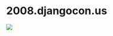 # 2008.djangocon.us

[![](https://travis-ci.org/djangocon/2008.djangocon.us.svg?branch=master)](https://travis-ci.org/djangocon/2008.djangocon.us)
